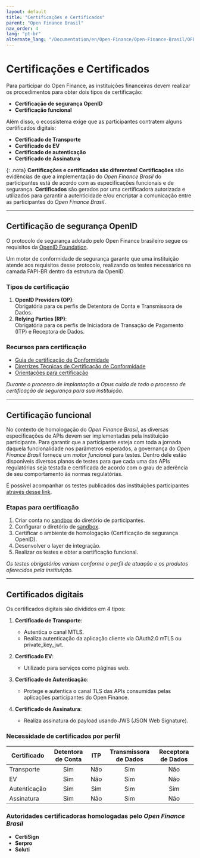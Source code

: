 ```yaml
---
layout: default
title: "Certificações e Certificados"
parent: "Open Finance Brasil"
nav_order: 4
lang: "pt-br"
alternate_lang: "/Documentation/en/Open-Finance/Open-Finance-Brasil/OFB-Certificações/"
---
```


# Certificações e Certificados

Para participar do Open Finance, as instituições financeiras devem realizar os procedimentos para obter dois tipos de certificação:

- **Certificação de segurança OpenID**
- **Certificação funcional**

Além disso, o ecossistema exige que as participantes contratem alguns certificados digitais:

- **Certificado de Transporte**
- **Certificado de EV**
- **Certificado de autenticação**
- **Certificado de Assinatura**

{: .nota}
**Certificações e certificados são diferentes!**
**Certificações** são evidências de que a implementação do *Open Finance Brasil* do participantes está de acordo com as especificações funcionais e de segurança.
**Certificados** são gerados por uma certificadora autorizada e utilizados para garantir a autenticidade e/ou encriptar a comunicação entre as participantes do *Open Finance Brasil*.

---

## Certificação de segurança OpenID

O protocolo de segurança adotado pelo Open Finance brasileiro segue os requisitos da [OpenID Foundation](https://openid.net/).

Um motor de conformidade de segurança garante que uma instituição atende aos requisitos desse protocolo, realizando os testes necessários na camada FAPI-BR dentro da estrutura da OpenID.

### Tipos de certificação

1. **OpenID Providers (OP)**:  
   Obrigatória para os perfis de Detentora de Conta e Transmissora de Dados.
2. **Relying Parties (RP)**:  
   Obrigatória para os perfis de Iniciadora de Transação de Pagamento (ITP) e Receptora de Dados.

### Recursos para certificação

- [Guia de certificação de Conformidade](https://openfinancebrasil.atlassian.net/wiki/spaces/OF/pages/155910145/Guia+de+Certifica+o+de+Conformidade)
- [Diretrizes Técnicas de Certificação de Conformidade](https://openfinancebrasil.atlassian.net/wiki/spaces/OF/pages/17378905/Diretrizes+T+cnicas+de+Certifica+o+de+Conformidade)
- [Orientações para certificação](https://openfinancebrasil.atlassian.net/wiki/download/attachments/17378905/20230124_Orienta%C3%A7%C3%B5es%20sobre%20certifica%C3%A7%C3%B5es.pptx?api=v2)

*Durante o processo de implantação a Opus cuida de todo o processo de certificação de segurança para sua instituição.*

---

## Certificação funcional

No contexto de homologação do *Open Finance Brasil*, as diversas especificações de APIs devem ser implementadas pela instituição participante. Para garantir que a participante esteja com toda a jornada daquela funcionalidade nos parâmetros esperados, a governança do *Open Finance Brasil* fornece um *motor funcional* para testes. Dentro dele estão disponíveis diversos planos de testes para que cada uma das APIs regulatórias seja testada e certificada de acordo com o grau de aderência de seu comportamento às normas regulatórias.

É possível acompanhar os testes publicados das instituições participantes [através desse link](https://web.conformance.directory.openbankingbrasil.org.br/plans.html?public=true).

### Etapas para certificação

1. Criar conta no [sandbox](https://web.sandbox.directory.openbankingbrasil.org.br/organisations) do diretório de participantes.
2. Configurar o diretório de [sandbox](https://web.sandbox.directory.openbankingbrasil.org.br/organisations).
3. Certificar o ambiente de homologação (Certificação de segurança OpenID).
4. Desenvolver o layer de integração.
5. Realizar os testes e obter a certificação funcional.

*Os testes obrigatórios variam conforme o perfil de atuação e os produtos oferecidos pela instituição.*

---

## Certificados digitais

Os certificados digitais são divididos em 4 tipos:

1. **Certificado de Transporte**:
   - Autentica o canal MTLS.
   - Realiza autenticação da aplicação cliente via OAuth2.0 mTLS ou private_key_jwt.

2. **Certificado EV**:
   - Utilizado para serviços como páginas web.

3. **Certificado de Autenticação**:
   - Protege e autentica o canal TLS das APIs consumidas pelas aplicações participantes do Open Finance.

4. **Certificado de Assinatura**:
   - Realiza assinatura do payload usando JWS (JSON Web Signature).

### Necessidade de certificados por perfil

| Certificado         | Detentora de Conta | ITP | Transmissora de Dados | Receptora de Dados |
|---------------------|:--------------------:|:-----:|:-----------------------:|:--------------------:|
| Transporte          | Sim                | Não | Sim                   | Não                |
| EV                  | Sim                | Não | Sim                   | Não                |
| Autenticação        | Sim                | Sim | Sim                   | Sim                |
| Assinatura          | Sim                | Não | Sim                   | Não                |

### Autoridades certificadoras homologadas pelo *Open Finance Brasil*

- **CertiSign**
- **Serpro**
- **Soluti**
